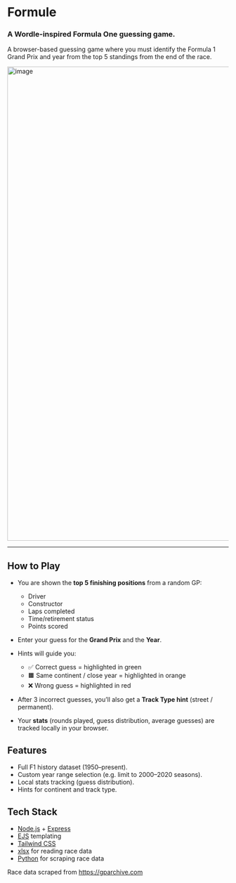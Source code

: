 # Formule

### A Wordle-inspired Formula One guessing game.
A browser-based guessing game where you must identify the Formula 1 Grand Prix and year from the top 5 standings from the end of the race.

<img width="1920" height="1080" alt="image" src="https://github.com/user-attachments/assets/646b2dd9-b9ca-4a96-93ac-71951f67402a" />

---

## How to Play

- You are shown the **top 5 finishing positions** from a random GP:
  - Driver  
  - Constructor  
  - Laps completed  
  - Time/retirement status  
  - Points scored  

- Enter your guess for the **Grand Prix** and the **Year**.
- Hints will guide you:
  - ✅ Correct guess = highlighted in green  
  - 🟧 Same continent / close year = highlighted in orange  
  - ❌ Wrong guess = highlighted in red  
- After 3 incorrect guesses, you’ll also get a **Track Type hint** (street / permanent).
- Your **stats** (rounds played, guess distribution, average guesses) are tracked locally in your browser.

## Features

- Full F1 history dataset (1950–present).  
- Custom year range selection (e.g. limit to 2000–2020 seasons).  
- Local stats tracking (guess distribution).  
- Hints for continent and track type.

## Tech Stack

- [Node.js](https://nodejs.org/) + [Express](https://expressjs.com/)  
- [EJS](https://ejs.co/) templating  
- [Tailwind CSS](https://tailwindcss.com/)  
- [xlsx](https://www.npmjs.com/package/xlsx) for reading race data
- [Python](https://www.python.org/) for scraping race data


Race data scraped from https://gparchive.com
